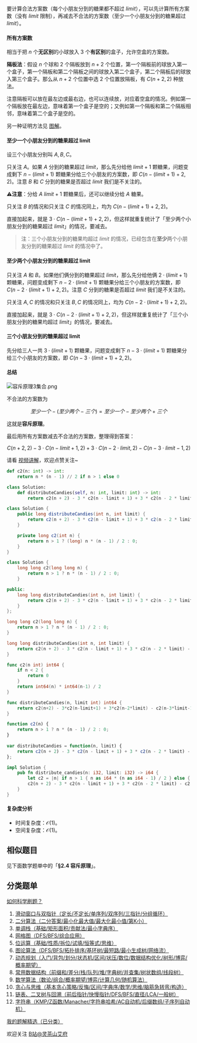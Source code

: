 要计算合法方案数（每个小朋友分到的糖果都不超过 $\textit{limit}$），可以先计算所有方案数（没有 $\textit{limit}$ 限制），再减去不合法的方案数（至少一个小朋友分到的糖果超过 $\textit{limit}$）。

#### 所有方案数

相当于把 $n$ 个**无区别**的小球放入 $3$ 个**有区别**的盒子，允许空盒的方案数。

**隔板法**：假设 $n$ 个球和 $2$ 个隔板放到 $n+2$ 个位置，第一个隔板前的球放入第一个盒子，第一个隔板和第二个隔板之间的球放入第二个盒子，第二个隔板后的球放入第三个盒子。那么从 $n+2$ 个位置中选 $2$ 个位置放隔板，有 $C(n+2, 2)$ 种放法。

注意隔板可以放在最左边或最右边，也可以连续放，对应着空盒的情况。例如第一个隔板放在最左边，意味着第一个盒子是空的；又例如第一个隔板和第二个隔板相邻，意味着第二个盒子是空的。

另一种证明方法见 [图解](https://leetcode.cn/problems/count-ways-to-make-array-with-product/solutions/2713481/tu-jie-zhi-yin-zi-fen-jie-fang-qiu-wen-t-fboo/)。

#### 至少一个小朋友分到的糖果超过 limit

设三个小朋友分别叫 $A,B,C$。

只关注 $A$。如果 $A$ 分到的糖果超过 $\textit{limit}$，那么先分给他 $\textit{limit}+1$ 颗糖果，问题变成剩下 $n-(\textit{limit}+1)$ 颗糖果分给三个小朋友的方案数，即 $C(n-(\textit{limit}+1)+2, 2)$。注意 $B$ 和 $C$ 分到的糖果是否超过 $\textit{limit}$ 我们是不关注的。

⚠**注意**：分给 $A$ $\textit{limit}+1$ 颗糖果后，还可以继续分给 $A$ 糖果。

只关注 $B$ 的情况和只关注 $C$ 的情况同上，均为 $C(n-(\textit{limit}+1)+2, 2)$。

直接加起来，就是 $3\cdot C(n-(\textit{limit}+1)+2, 2)$，但这样就重复统计了「至少两个小朋友分到的糖果超过 $\textit{limit}$」的情况，要减去。

> 注：三个小朋友分到的糖果均超过 $\textit{limit}$ 的情况，已经包含在**至少**两个小朋友分到的糖果超过 $\textit{limit}$ 的情况中了。

#### 至少两个小朋友分到的糖果超过 limit

只关注 $A$ 和 $B$。如果他们俩分到的糖果超过 $\textit{limit}$，那么先分给他俩 $2\cdot (\textit{limit}+1)$ 颗糖果，问题变成剩下 $n-2\cdot (\textit{limit}+1)$ 颗糖果分给三个小朋友的方案数，即 $C(n-2\cdot(\textit{limit}+1)+2, 2)$。注意 $C$ 分到的糖果是否超过 $\textit{limit}$ 我们是不关注的。

只关注 $A,C$ 的情况和只关注 $B,C$ 的情况同上，均为 $C(n-2\cdot(\textit{limit}+1)+2, 2)$。

直接加起来，就是 $3\cdot C(n-2\cdot(\textit{limit}+1)+2, 2)$，但这样就重复统计了「三个小朋友分到的糖果均超过 $\textit{limit}$」的情况，要减去。

#### 三个小朋友分到的糖果超过 limit

先分给三人一共 $3\cdot (\textit{limit}+1)$ 颗糖果，问题变成剩下 $n-3\cdot (\textit{limit}+1)$ 颗糖果分给三个小朋友的方案数，即 $C(n-3\cdot(\textit{limit}+1)+2, 2)$。

#### 总结

![容斥原理3集合.png](https://pic.leetcode.cn/1748767879-BFKbsF-%E5%AE%B9%E6%96%A5%E5%8E%9F%E7%90%863%E9%9B%86%E5%90%88.png)

不合法的方案数为

$$
至少一个 - (至少两个 - 三个) = 至少一个 - 至少两个 + 三个
$$

这就是**容斥原理**。

最后用所有方案数减去不合法的方案数，整理得到答案：

$$
C(n+2, 2) - 3\cdot C(n-\textit{limit}+1, 2) + 3\cdot C(n-2\cdot\textit{limit}, 2) - C(n-3\cdot \textit{limit}-1, 2)
$$

请看 [视频讲解](https://www.bilibili.com/video/BV1Ww411T7JP/)，欢迎点赞关注~

```py [sol-Python3]
def c2(n: int) -> int:
    return n * (n - 1) // 2 if n > 1 else 0

class Solution:
    def distributeCandies(self, n: int, limit: int) -> int:
        return c2(n + 2) - 3 * c2(n - limit + 1) + 3 * c2(n - 2 * limit) - c2(n - 3 * limit - 1)
```

```java [sol-Java]
class Solution {
    public long distributeCandies(int n, int limit) {
        return c2(n + 2) - 3 * c2(n - limit + 1) + 3 * c2(n - 2 * limit) - c2(n - 3 * limit - 1);
    }

    private long c2(int n) {
        return n > 1 ? (long) n * (n - 1) / 2 : 0;
    }
}
```

```cpp [sol-C++]
class Solution {
    long long c2(long long n) {
        return n > 1 ? n * (n - 1) / 2 : 0;
    }

public:
    long long distributeCandies(int n, int limit) {
        return c2(n + 2) - 3 * c2(n - limit + 1) + 3 * c2(n - 2 * limit) - c2(n - 3 * limit - 1);
    }
};
```

```c [sol-C]
long long c2(long long n) {
    return n > 1 ? n * (n - 1) / 2 : 0;
}

long long distributeCandies(int n, int limit) {
    return c2(n + 2) - 3 * c2(n - limit + 1) + 3 * c2(n - 2 * limit) - c2(n - 3 * limit - 1);
}
```

```go [sol-Go]
func c2(n int) int64 {
	if n < 2 {
		return 0
	}
	return int64(n) * int64(n-1) / 2
}

func distributeCandies(n, limit int) int64 {
	return c2(n+2) - 3*c2(n-limit+1) + 3*c2(n-2*limit) - c2(n-3*limit-1)
}
```

```js [sol-JavaScript]
function c2(n) {
    return n > 1 ? n * (n - 1) / 2 : 0;
}
    
var distributeCandies = function(n, limit) {
    return c2(n + 2) - 3 * c2(n - limit + 1) + 3 * c2(n - 2 * limit) - c2(n - 3 * limit - 1);
};
```

```rust [sol-Rust]
impl Solution {
    pub fn distribute_candies(n: i32, limit: i32) -> i64 {
        let c2 = |n| if n > 1 { n as i64 * (n as i64 - 1) / 2 } else { 0 };
        c2(n + 2) - 3 * c2(n - limit + 1) + 3 * c2(n - 2 * limit) - c2(n - 3 * limit - 1)
    }
}
```

#### 复杂度分析

- 时间复杂度：$\mathcal{O}(1)$。
- 空间复杂度：$\mathcal{O}(1)$。

## 相似题目

见下面数学题单中的「**§2.4 容斥原理**」。

## 分类题单

[如何科学刷题？](https://leetcode.cn/circle/discuss/RvFUtj/)

1. [滑动窗口与双指针（定长/不定长/单序列/双序列/三指针/分组循环）](https://leetcode.cn/circle/discuss/0viNMK/)
2. [二分算法（二分答案/最小化最大值/最大化最小值/第K小）](https://leetcode.cn/circle/discuss/SqopEo/)
3. [单调栈（基础/矩形面积/贡献法/最小字典序）](https://leetcode.cn/circle/discuss/9oZFK9/)
4. [网格图（DFS/BFS/综合应用）](https://leetcode.cn/circle/discuss/YiXPXW/)
5. [位运算（基础/性质/拆位/试填/恒等式/思维）](https://leetcode.cn/circle/discuss/dHn9Vk/)
6. [图论算法（DFS/BFS/拓扑排序/基环树/最短路/最小生成树/网络流）](https://leetcode.cn/circle/discuss/01LUak/)
7. [动态规划（入门/背包/划分/状态机/区间/状压/数位/数据结构优化/树形/博弈/概率期望）](https://leetcode.cn/circle/discuss/tXLS3i/)
8. [常用数据结构（前缀和/差分/栈/队列/堆/字典树/并查集/树状数组/线段树）](https://leetcode.cn/circle/discuss/mOr1u6/)
9. [数学算法（数论/组合/概率期望/博弈/计算几何/随机算法）](https://leetcode.cn/circle/discuss/IYT3ss/)
10. [贪心与思维（基本贪心策略/反悔/区间/字典序/数学/思维/脑筋急转弯/构造）](https://leetcode.cn/circle/discuss/g6KTKL/)
11. [链表、二叉树与回溯（前后指针/快慢指针/DFS/BFS/直径/LCA/一般树）](https://leetcode.cn/circle/discuss/K0n2gO/)
12. [字符串（KMP/Z函数/Manacher/字符串哈希/AC自动机/后缀数组/子序列自动机）](https://leetcode.cn/circle/discuss/SJFwQI/)

[我的题解精选（已分类）](https://github.com/EndlessCheng/codeforces-go/blob/master/leetcode/SOLUTIONS.md)

欢迎关注 [B站@灵茶山艾府](https://space.bilibili.com/206214)
